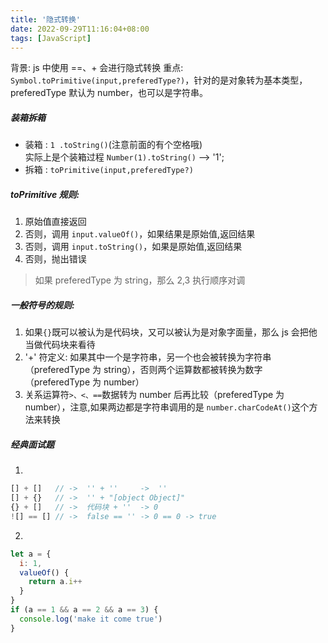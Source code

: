 ```yaml
---
title: '隐式转换'
date: 2022-09-29T11:16:04+08:00
tags: [JavaScript]
---
```


背景: js 中使用 ==、+ 会进行隐式转换
重点: `Symbol.toPrimitive(input,preferedType?)`，针对的是对象转为基本类型，preferedType 默认为 number，也可以是字符串。

##### 装箱拆箱

- 装箱 : `1 .toString()`(注意前面的有个空格哦)  
  实际上是个装箱过程 `Number(1).toString()` --> '1';
- 拆箱 : `toPrimitive(input,preferedType?)`

##### toPrimitive 规则:

1. 原始值直接返回
2. 否则，调用 `input.valueOf()`，如果结果是原始值,返回结果
3. 否则，调用 `input.toString()`，如果是原始值,返回结果
4. 否则，抛出错误

> 如果 preferedType 为 string，那么 2,3 执行顺序对调

##### 一般符号的规则:

1. 如果`{}`既可以被认为是代码块，又可以被认为是对象字面量，那么 js 会把他当做代码块来看待
2. '+' 符定义: 如果其中一个是字符串，另一个也会被转换为字符串（preferedType 为 string），否则两个运算数都被转换为数字（preferedType 为 number）
3. 关系运算符`>、<、==`数据转为 number 后再比较（preferedType 为 number），注意,如果两边都是字符串调用的是 `number.charCodeAt()`这个方法来转换

##### 经典面试题

1.

```js
[] + []   // ->  '' + ''     ->  ''
[] + {}   // ->  '' + "[object Object]"
{} + []   // ->  代码块 + ''  -> 0
![] == [] // ->  false == '' -> 0 == 0 -> true
```

2.

```js
let a = {
  i: 1,
  valueOf() {
    return a.i++
  }
}
if (a == 1 && a == 2 && a == 3) {
  console.log('make it come true')
}
```
